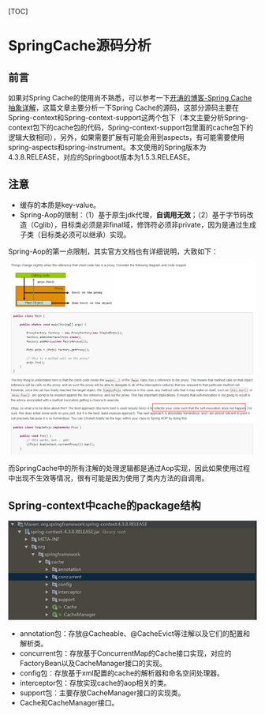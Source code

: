 [TOC]

# SpringCache源码分析

## 前言

如果对Spring Cache的使用尚不熟悉，可以参考一下[开涛的博客-Spring Cache抽象详解](http://jinnianshilongnian.iteye.com/blog/2001040)，这篇文章主要分析一下Spring Cache的源码，这部分源码主要在Spring-context和Spring-context-support这两个包下（本文主要分析Spring-context包下的cache包的代码，Spring-context-support包里面的cache包下的逻辑大致相同），另外，如果需要扩展有可能会用到aspects，有可能需要使用spring-aspects和spring-instrument。本文使用的Spring版本为4.3.8.RELEASE，对应的Springboot版本为1.5.3.RELEASE。



## 注意

* 缓存的本质是key-value。
* Spring-Aop的限制：（1）基于原生jdk代理，**自调用无效**；（2）基于字节码改造（Cglib），目标类必须是非final域，修饰符必须非private，因为是通过生成子类（目标类必须可以继承）实现。

Spring-Aop的第一点限制，其实官方文档也有详细说明，大致如下：

![spring-aop](spring-aop.png)

而SpringCache中的所有注解的处理逻辑都是通过Aop实现，因此如果使用过程中出现不生效等情况，很有可能是因为使用了类内方法的自调用。



## Spring-context中cache的package结构

![spring-context](spring-context.png)

* annotation包：存放@Cacheable、@CacheEvict等注解以及它们的配置和解析类。
* concurrent包：存放基于ConcurrentMap的Cache接口实现，对应的FactoryBean以及CacheManager接口的实现。
* config包：存放基于xml配置的cache的解析器和命名空间处理器。
* interceptor包：存放实现cache的aop相关的类。
* support包：主要存放CacheManager接口的实现类。
* Cache和CacheManager接口。



